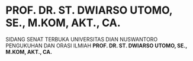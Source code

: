 # PROF. DR. ST. DWIARSO UTOMO, SE., M.KOM, AKT., CA.

SIDANG SENAT TERBUKA UNIVERSITAS DIAN NUSWANTORO
PENGUKUHAN DAN ORASI ILMIAH
**PROF. DR. ST. DWIARSO UTOMO, SE., M.KOM, AKT., CA.**
